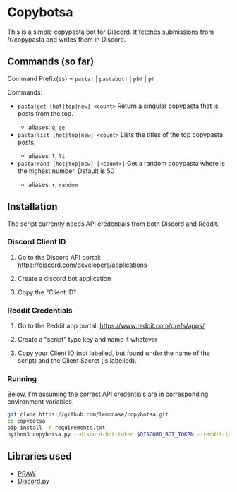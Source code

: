 # Copybotsa

This is a simple copypasta bot for Discord.
It fetches submissions from /r/copypasta and writes them in Discord.

## Commands (so far)

Command Prefix(es) = `pasta!` | `pastabot!` | `pb!` | `p!`

Commands:
- `pasta!get [hot|top|new] <count>` Return a singular copypasta that is <count> posts from the top.
    - aliases: `g`, `ge`
- `pasta!list [hot|top|new] <count>` Lists the titles of the top <count> copypasta posts.
    - aliases: `l`, `li`
- `pasta!rand [hot|top|new] [<count>]` Get a random copypasta where <count> is the highest number. Default is 50
    - aliases: `r`, `random`

## Installation

The script currently needs API credentials from both
Discord and Reddit.

### Discord Client ID

1. Go to the Discord API portal:
https://discord.com/developers/applications

2. Create a discord bot application

3. Copy the "Client ID"

### Reddit Credentials

1. Go to the Reddit app portal:
https://www.reddit.com/prefs/apps/

2. Create a "script" type key and name it whatever

3. Copy your Client ID (not labelled, but found under the name of the script)
and the Client Secret (is labelled).

### Running

Below, I'm assuming the correct API credentials are in corresponding environment variables.

```sh
git clone https://github.com/lemonase/copybotsa.git
cd copybotsa
pip install -r requirements.txt
python3 copybotsa.py --discord-bot-token $DISCORD_BOT_TOKEN --reddit-id $REDDIT_ID --reddit-secret $REDDIT_SECRET
```

## Libraries used

- [PRAW](https://github.com/praw-dev/praw)
- [Discord.py](https://github.com/Rapptz/discord.py)
